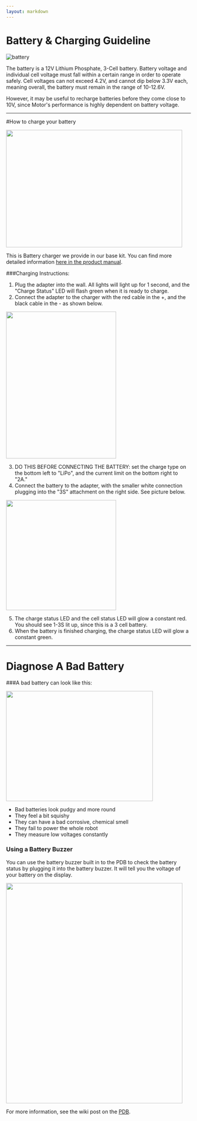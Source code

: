 ```yaml
---
layout: markdown
---
```


Battery & Charging Guideline
============

![battery](https://hobbyking.com/media/catalog/product/cache/1/image/565x414/9df78eab33525d08d6e5fb8d27136e95/legacy/catalog/t2200-2-20.jpg)

The battery is a 12V Lithium Phosphate, 3-Cell battery. Battery voltage and individual cell voltage must fall within a certain range in order to operate safely. Cell voltages can not exceed 4.2V, and cannot dip below 3.3V each, meaning overall, the battery must remain in the range of 10-12.6V.  

However, it may be useful to recharge batteries before they come close to 10V, since Motor's performance is highly dependent on battery voltage.

---

#How to charge your battery

<img src="https://forum.pierobotics.org/uploads/default/original/1X/0c9d7c7d89fb4c63f42bf04e8be7710933513c7c.jpg" width="480" height="320">

This is Battery charger we provide in our base kit. You can find more detailed information [here in the product manual](http://www.skyrc.com/index.php?route=product/product/download&download_id=64).

###Charging Instructions:

1. Plug the adapter into the wall. All lights will light up for 1 second, and the "Charge Status" LED will flash green when it is ready to charge.
2. Connect the adapter to the charger with the red cable in the +, and the black cable in the - as shown below.

<img src="https://forum.pierobotics.org/uploads/default/optimized/1X/cec2a01d3151dd797adea8771469d0a0d9b0c1d5_1_300x400.jpg" width="300" height="400">

3. DO THIS BEFORE CONNECTING THE BATTERY: set the charge type on the bottom left to "LiPo", and the current limit on the bottom right to "2A."
4. Connect the battery to the adapter, with the smaller white connection plugging into the "3S" attachment on the right side. See picture below.

<img src="https://forum.pierobotics.org/uploads/default/optimized/1X/4f78b6aa632299148b96e18c8d6cf3f044ecfdda_1_300x300.jpg" width="300" height="300">

5. The charge status LED and the cell status LED will glow a constant red. You should see 1-3S lit up, since this is a 3 cell battery. 
6. When the battery is finished charging, the charge status LED will glow a constant green.

---

# Diagnose A Bad Battery

###A bad battery can look like this:

<img src="https://forum.pierobotics.org/uploads/default/optimized/1X/c5097285aeb252f575d8963a528717631a502d9f_1_400x300.jpg" width="400" height="300">

* Bad batteries look pudgy and more round
* They feel a bit squishy
* They can have a bad corrosive, chemical smell
* They fail to power the whole robot
* They measure low voltages constantly

### Using a Battery Buzzer
You can use the battery buzzer built in to the PDB to check the battery status by plugging it into the battery buzzer. It will tell you the voltage of your battery on the display.

<img src="https://forum.pierobotics.org/uploads/default/optimized/1X/86074dbe0968d2f7117fd0c86969379a154c31a7_1_481x600.jpg" width="481" height="600">

For more information, see the wiki post on the [PDB](https://forum.pierobotics.org/t/power-distribution-board-pdb/272).
